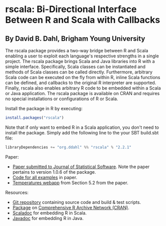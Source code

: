 rscala: Bi-Directional Interface Between R and Scala with Callbacks
===================================================================

By David B. Dahl, Brigham Young University
------------------------------------------

The rscala package provides a two-way bridge between R and Scala enabling a
user to exploit each language's respective strengths in a single project. The
rscala package brings Scala and Java libraries into R with a simple interface.
Specifically, Scala classes can be instantiated and methods of Scala classes
can be called directly. Furthermore, arbitrary Scala code can be executed on
the fly from within R, inline Scala functions can be defined, and callbacks to
the original R interpreter are supported. Finally, rscala also enables
arbitrary R code to be embedded within a Scala or Java application.  The rscala
package is available on CRAN and requires no special installations or
configurations of R or Scala. 

Install the package in R by executing:

```R
install.packages("rscala") 
```

Note that if only want to embed R in a Scala application, you don't need to
install the package. Simply add the following line to the your SBT build.sbt
file:

```scala
libraryDependencies += "org.ddahl" %% "rscala" % "2.2.1"
```

Paper:

* [Paper submitted to Journal of Statistical Software](https://dahl.byu.edu/software/rscala/rscala-jss.pdf). Note the paper pertains to version 1.0.6 of the package.
* [Code for all examples](https://dahl.byu.edu/software/rscala/replication-code.tar.gz) in paper.
* [Temperatures webapp](https://dahl.byu.edu/software/rscala/temperature/) from Section 5.2 from the paper.

Resources:

* [Git repository](https://github.com/dbdahl/rscala) containing source code and build & test scripts.
* [Package](https://cran.r-project.org/package=rscala) on [Comprehensive R Archive Network (CRAN)](http://cran.r-project.org/).
* [Scaladoc](https://dahl.byu.edu/software/rscala/scaladoc/org/ddahl/rscala/RClient.html) for embedding R in Scala.
* [Javadoc](https://dahl.byu.edu/software/rscala/javadoc/org/ddahl/rscala/RClient4Java.html) for embedding R in Java.

